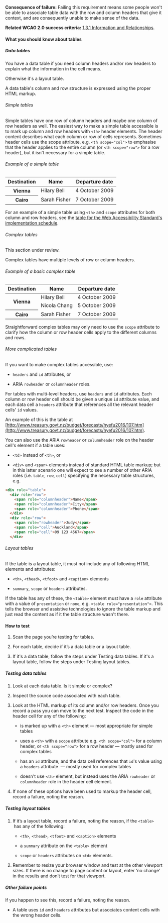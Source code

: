 **Consequence of failure:** Failing this requirement means some people won't be able to associate table data with the row and column headers that give it context, and are consequently unable to make sense of the data.

**Related WCAG 2.0 success criteria:** [1.3.1 Information and Relationships](https://www.w3.org/TR/UNDERSTANDING-WCAG20/content-structure-separation-programmatic.html).

<div class="details" markdown="1">

#### What you should know about tables

##### Data tables

You have a data table if you need column headers and/or row headers to explain what the information in the cell means.

Otherwise it's a layout table.

A data table's column and row structure is expressed using the proper HTML markup.

###### Simple tables

Simple tables have one row of column headers and maybe one column of row headers as well. The easiest way to make a simple table accessible is to mark up column and row headers with `<th>` header elements. The header content describes what each column or row of cells represents. Sometimes header cells use the scope attribute, e.g. `<th scope="col">` to emphasise that the header applies to the entire column (or `<th scope="row">` for a row header), but it isn't necessary for a simple table. 

###### Example of a simple table

<table>
<thead>
	<tr>
		<th>Destination</th>
		<th>Name</th>
		<th>Departure date</th>
	</tr>
    </thead>
    <tbody>
	<tr>
		<th>Vienna</th>
		<td>Hilary Bell</td>
		<td>4 October 2009</td>
	</tr>
	<tr>
		<th>Cairo</th>
		<td>Sarah Fisher</td>
		<td>7 October 2009</td>
	</tr>
    </tbody>
</table> 

For an example of a simple table using `<th>` and `scope` attributes for both column and row headers, see the [table for the Web Accessibility Standard's implementation schedule](https://webtoolkit.govt.nz/guidance/about-the-standards/about-the-web-accessibility-standard/#implementation). 

###### Complex tables

<div class="ed" markdown="1">
This section under review.
</div>

Complex tables have multiple levels of row or column headers. 

###### Example of a basic complex table
<table>
<thead>
  <tr>
    <th scope="col">Destination</th>
    <th>Name</th>
    <th>Departure date</th>
  </tr>
  </thead>
  <tbody>
  <tr>
    <th rowspan="2">Vienna</th>
    <td>Hilary Bell</td>
    <td>4 October 2009</td>
  </tr>
  <tr>
    <td>Nicola Chang</td>
    <td>5 October 2009</td>
  </tr>
  <tr>
    <th>Cairo</th>
    <td>Sarah Fisher</td>
    <td>7 October 2009</td>
  </tr>
  </tbody>
</table>

Straightforward complex tables may only need to use the `scope` attribute to clarify how the column or row header cells apply to the different columns and rows. 

###### More complicated tables

If you want to make complex tables accessible, use:

* `headers` and `id` attributes, or 

* ARIA `rowheader` or `columnheader` roles. 

For tables with multi-level headers, use `headers` and `id` attributes. Each column or row header cell should be given a unique `id` attribute value, and each data cell a `headers` attribute that references all the relevant header cells' `id` values.

An example of this is the table at [http://www.treasury.govt.nz/budget/forecasts/hyefu2016/107.htm](http://www.treasury.govt.nz/budget/forecasts/hyefu2016/107.htm). 

You can also use the ARIA `rowheader` or `columnheader` role on the header cell's element if a table uses:

* `<td>` instead of `<th>`, or 

* `<div>` and `<span>` elements instead of standard HTML table markup; but in this latter scenario one will expect to see a number of other ARIA roles (i.e. `table`, `row`, `cell`) specifying the necessary table structures, e.g. 

``` html
<div role="table">
  <div role="row">
    <span role="columnheader">Name</span>
    <span role="columnheader">City</span>
    <span role="columnheader">Phone</span>
  </div>
  <div role="row">
    <span role="rowheader">Judy</span>
    <span role="cell">Auckland</span>
    <span role="cell">09 123 4567</span>
  </div>

``` 

###### Layout tables

If the  table is a layout table, it must not include any of following HTML elements and attributes:

* `<th>`, `<thead>`, `<tfoot>` and `<caption>` elements 

* `summary`, `scope` or `headers` attributes. 

If the table has any of these, the `<table>` element must have a `role` attribute with a value of `presentation` or `none`, e.g. `<table role="presentation">`. This tells the browser and assistive technologies to ignore the table markup and just read the content as if it the table structure wasn't there.

</div>

#### How to test

1. Scan the page you’re testing for tables. 

2. For each table, decide if it’s a data table or a layout table. 

3. If it's a data table, follow the steps under Testing data tables. If it's a layout table, follow the steps under Testing layout tables. 

##### Testing data tables

1. Look at each data table. Is it simple or complex?

2. Inspect the source code associated with each table.

3. Look at the HTML markup of its column and/or row headers. Once you record a pass you can move to the next test. Inspect the code in the header cell for any of the following: 

	* is marked up with a `<th>` element — most appropriate for simple tables 

	* uses a `<th>` with a `scope` attribute e.g. `<th scope="col">` for a column header, or `<th scope="row">` for a row header — mostly used for complex tables 

	* has an `id` attribute, and the data cell references that `id`'s value using a `headers` attribute  — mostly used for complex tables 

	* doesn't use `<th>` element, but instead uses the ARIA `rowheader` or `columnheader` role in the header cell element. 

4. If none of these options have been used to markup the header cell, record a failure, noting the reason. 

##### Testing layout tables

1. If it’s a layout table, record a failure, noting the reason, if the `<table>`  has any of the following: 

	* `<th>`, `<thead>`, `<tfoot>` and `<caption>` elements 

	* a `summary` attribute on the `<table>` element 

	* `scope` or `headers` attributes on `<td>` elements. 

2. Remember to resize your browser window and test at the other viewport sizes. If there is no change to page content or layout, enter ‘no change’ in the results and don’t test for that viewport. 

##### Other failure points

If you happen to see this, record a failure, noting the reason.

* A table uses `id` and `headers` attributes but associates content cells with the wrong header cells.